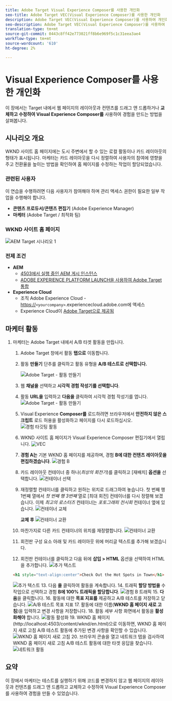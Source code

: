```yaml
---
title: Adobe Target Visual Experience Composer를 사용한 개인화
seo-title: Adobe Target VEC(Visual Experience Composer)를 사용한 개인화
description: Adobe Target VEC(Visual Experience Composer)를 사용하여 개인화된 경험을 만들고 전달하는 방법을 보여주는 엔드 투 엔드 튜토리얼입니다.
seo-description: Adobe Target VEC(Visual Experience Composer)를 사용하여 개인화된 경험을 만들고 전달하는 방법을 보여주는 엔드 투 엔드 튜토리얼입니다.
translation-type: tm+mt
source-git-commit: 0443c8ff42e773021ff8b6e969f5c1c31eea3ae4
workflow-type: tm+mt
source-wordcount: '610'
ht-degree: 2%

---
```



# Visual Experience Composer를 사용한 개인화

이 장에서는 Target 내에서 웹 페이지의 레이아웃과 컨텐츠를 드래그 앤 드롭하거나 **교체하고 수정하여 Visual Experience Composer를** 사용하여 경험을 만드는 방법을 살펴봅니다.

## 시나리오 개요

WKND 사이트 홈 페이지에는 도시 주변에서 할 수 있는 로컬 활동이나 카드 레이아웃의 형태가 표시됩니다. 마케터는 카드 레이아웃을 다시 정렬하여 사용자의 참여에 영향을 주고 전환율을 높이는 방법을 확인하여 홈 페이지를 수정하는 작업이 할당되었습니다.

### 관련된 사용자

이 연습을 수행하려면 다음 사용자가 참여해야 하며 관리 액세스 권한이 필요한 일부 작업을 수행해야 합니다.

* **콘텐츠 프로듀서/콘텐츠 편집기** (Adobe Experience Manager)
* **마케터** (Adobe Target / 최적화 팀)

### WKND 사이트 홈 페이지

![AEM Target 시나리오 1](assets/personalization-use-case-3/aem-target-use-case-3.png)

### 전제 조건

* **AEM**
   * [4503에서 실행 중인 AEM 게시 인스턴스](./implementation.md#getting-aem)
   * [ADOBE EXPERIENCE PLATFORM LAUNCH을 사용하여 Adobe Target 통합](./using-launch-adobe-io.md#aem-target-using-launch-by-adobe)
* **Experience Cloud**
   * 조직 Adobe Experience Cloud - <https://>`<yourcompany>`.experiencecloud.adobe.com에 액세스
   * Experience Cloud이 [Adobe Target으로 제공됨](https://experiencecloud.adobe.com)

## 마케터 활동

1. 마케터는 Adobe Target 내에서 A/B 타겟 활동을 만듭니다.
   1. Adobe Target 창에서 활동 **탭으로** 이동합니다.
   2. 활동 **만들기** 단추를 클릭하고 활동 유형을 **A/B 테스트로 선택합니다.**

      ![Adobe Target - 활동 만들기](assets/personalization-use-case-2/create-ab-activity.png)
   3. 웹 **채널을** 선택하고 **시각적 경험 작성기를 선택합니다**.
   4. 활동 **URL을** 입력하고 **다음을** 클릭하여 시각적 경험 작성기를 엽니다.
      ![Adobe Target - 활동 만들기](assets/personalization-use-case-2/create-activity-ab-name.png)
   5. Visual Experience **Composer를** 로드하려면 브라우저에서 **안전하지 않은 스크립트** 로드 허용을 활성화하고 페이지를 다시 로드하십시오.
      ![경험 타깃팅 활동](assets/personalization-use-case-1/load-unsafe-scripts.png)
   6. WKND 사이트 홈 페이지가 Visual Experience Composer 편집기에서 열립니다.
      ![VEC](assets/personalization-use-case-2/vec.png)
   7. **경험 A는** 기본 WKND 홈 페이지를 제공하며, 경험 **B에 대한 컨텐츠 레이아웃을 편집하겠습니다**.
      ![경험 B](assets/personalization-use-case-3/use-case3-experience-b.png)
   8. 카드 레이아웃 컨테이너 중 하나(*최상의 회전기*)를 클릭하고 [재배치] **옵션을** 선택합니다.
      ![컨테이너 선택](assets/personalization-use-case-3/container-selection.png)
   9. 재정렬할 컨테이너를 클릭하고 원하는 위치로 드래그하여 놓습니다. 첫 번째 행 1번째 열에서 *첫 번째 행 3번째* 열로 [최대 회전] 컨테이너를 다시 정렬해 보겠습니다. 이제 *최고의 로스터즈* 컨테이너는 *포토그래피 전시회* 컨테이너 옆에 있습니다.
      ![컨테이너 교체](assets/personalization-use-case-3/container-swap.png)

      **교체 후**
      ![컨테이너 교환](assets/personalization-use-case-3/after-swap-1-3.png)
   10. 마찬가지로 다른 카드 컨테이너의 위치를 재정렬합니다.
      ![컨테이너 교환](assets/personalization-use-case-3/after-swap-all.png)
   11. 회전판 구성 요소 아래 및 카드 레이아웃 위에 머리글 텍스트를 추가해 보겠습니다.
   12. 회전판 컨테이너를 클릭하고 다음 뒤에 **삽입 > HTML** 옵션을 선택하여 HTML을 추가합니다.
      ![추가 텍스트](assets/personalization-use-case-3/add-text.png)

      ```html
      <h1 style="text-align:center">Check Out the Hot Spots in Town</h1>
      ```

      ![추가 텍스트](assets/personalization-use-case-3/after-changes.png)
   13. 다음 **을** 클릭하여 활동을 계속합니다.
   14. 트래픽 **할당 방법을** 수작업으로 선택하고 경험 **B에 100% 트래픽을 할당합니다**.
      ![경험 B 트래픽](assets/personalization-use-case-2/traffic.png)
   15. **다음**&#x200B;을 클릭합니다.
   16. 활동에 대한 **목표 지표를** 제공하고 A/B 테스트를 저장하고 닫습니다.
      ![A/B 테스트 목표 지표](assets/personalization-use-case-2/goal-metric.png)
   17. 활동에 대한 이름(**WKND 홈 페이지 새로 고침**)을 입력하고 변경 사항을 저장합니다.
   18. 활동 세부 사항 화면에서 활동을 **활성화해야** 합니다.
      ![활동 활성화](assets/personalization-use-case-3/save-activity.png)
   19. WKND 홈 페이지(http://localhost:4503/content/wknd/en.html)으로 이동하면, WKND 홈 페이지 새로 고침 A/B 테스트 활동에 추가된 변경 사항을 확인할 수 있습니다.
      ![WKND 홈 페이지 새로 고침](assets/personalization-use-case-3/activity-result.png)
   20. 브라우저 콘솔을 열고 네트워크 탭을 검사하여 WKND 홈 페이지 새로 고침 A/B 테스트 활동에 대한 타겟 응답을 찾습니다.
      ![네트워크 활동](assets/personalization-use-case-3/activity-result.png)

## 요약

이 장에서 마케터는 테스트를 실행하기 위해 코드를 변경하지 않고 웹 페이지의 레이아웃과 컨텐츠를 드래그 앤 드롭하고 교체하고 수정하여 Visual Experience Composer를 사용하여 경험을 만들 수 있었습니다.

